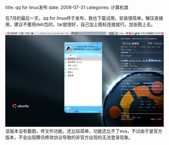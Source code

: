 title: qq for linux发布
date: 2008-07-31
categories: 计算机类

在7月的最后一天，qq for linux终于发布，我也下载试用，安装很简单，解压直接用，建议不要用deb包的，tar就很好，自己加上图标连接就行。加张图上去。  

[![](images/a25ff6fe04e1dd265d6008e2.jpg)](http://hiphotos.baidu.com/bobobo80/pic/item/a25ff6fe04e1dd265d6008e2.jpg)  
该版本没有截图，传文件功能，还比较简单，功能还比不了eva，不过由于是官方版本，不会出现腾讯修改协议导致的非官方出现的无法登录现象。
